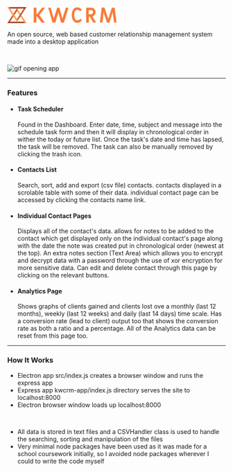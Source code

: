 <img width=50% src="https://github.com/kieranmakes/KWCRM/blob/crm-desktop-app/kwcrm-app/public/assets/word%20logo%20with%20abstract%20on%20side%20orange.png" alt='KWCRM'/>

<br>

An open source, web based customer relationship management system made into a desktop application

<br>


![gif opening app](https://media.giphy.com/media/jVToiQU1RwXNFvg5tM/giphy.gif)

<hr>

### Features

* #### Task Scheduler
  Found in the Dashboard. Enter date, time, subject and message into the schedule task form and then it will display in chronological order in wither the today or future list.
  Once the task's date and time has lapsed, the task will be removed. The task can also be manually removed by clicking the trash icon.
  
* #### Contacts List
  Search, sort, add and export (csv file) contacts. contacts displayed in a scrolable table with some of their data. individual contact page can be accessed by clicking the contacts name link.
  
* #### Individual Contact Pages
  Displays all of the contact's data. allows for notes to be added to the contact which get displayed only on the individual contact's page along with the date the note was created put in chronological order (newest at the top).
  An extra notes section (Text Area) which allows you to encrypt and decrypt data with a password through the use of xor encryption for more sensitive data.
  Can edit and delete contact through this page by clicking on the relevant buttons.
  
* #### Analytics Page
  Shows graphs of clients gained and clients lost ove a monthly (last 12 months), weekly (last 12 weeks) and daily (last 14 days) time scale.
  Has a conversion rate (lead to client) output too that shows the conversion rate as both a ratio and a percentage.
  All of the Analytics data can be reset from this page too.

<hr> 

### How It Works

* Electron app src/index.js creates a browser window and runs the express app
* Express app kwcrm-app/index.js directory serves the site to localhost:8000
* Electron browser window loads up localhost:8000

<br>

* All data is stored in text files and a CSVHandler class is used to handle the searching, sorting and manipulation of the files
* Very minimal node packages have been used as it was made for a school coursework initially, so I avoided node packages wherever I could to write the code myself

